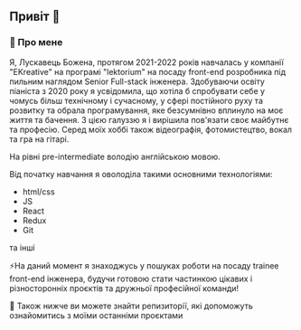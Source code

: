 ## Привіт 👋

### 🌱 Про мене 
Я, Лускавець Божена, протягом 2021-2022 років навчалась у компанії "ЕKreative" на програмі "lektorium" на посаду front-end розробника під пильним наглядом Senior Full-stack інженера.
Здобуваючи освіту піаніста з 2020 року я усвідомила, що хотіла б спробувати себе у чомусь більш технічному і сучасному, у сфері постійного руху та розвитку та обрала програмування, яке безсумнівно вплинуло на моє життя та бачення. З цією галуззю я і вирішила пов'язати своє майбутнє та професію. Серед моїх хоббі також відеографія, фотомистецтво, вокал та гра на гітарі.

На рівні pre-intermediate володію англійською мовою. 

Від початку навчання я оволоділа такими основними технологіями:
- html/css
- JS
- React
- Redux
- Git

та інші

⚡На даний момент 
я знаходжусь у пошуках роботи на посаду trainee front-end інженера, будучи готовою стати частинкою цікавих і різносторонніх проєктів та дружньої професійної команди!

💬 Також нижче ви можете знайти репизиторії, які допоможуть ознайомитись з моїми останніми проєктами


<!--
**bozhena-luskavets/bozhena-luskavets** is a ✨ _special_ ✨ repository because its `README.md` (this file) appears on your GitHub profile.

Here are some ideas to get you started:

- 🔭 I’m currently working on ...
- 🌱 I’m currently learning ...
- 👯 I’m looking to collaborate on ...
- 🤔 I’m looking for help with ...
- 💬 Ask me about ...
- 📫 How to reach me: ...
- 😄 Pronouns: ...
- ⚡ Fun fact: ...
-->
